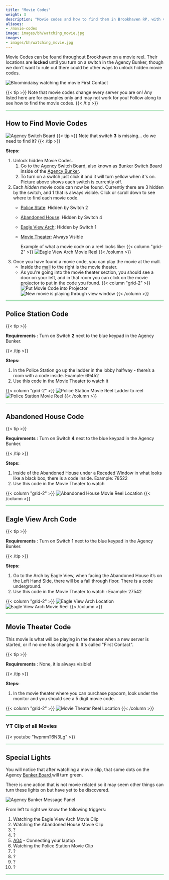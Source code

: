```yaml
---
title: "Movie Codes"
weight: 3
description: "Movie codes and how to find them in Brookhaven RP, with video of the movie. Part of Brookhaven Secrets and Mysteries."
aliases:
- /movie-codes
image: images/bh/watching_movie.jpg
images: 
- images/bh/watching_movie.jpg
---
```


Movie Codes can be found throughout Brookhaven on a movie reel. Their locations are **locked** until you turn on a switch in the Agency Bunker, though we don't want to rule out there could be other ways to unlock hidden movie codes.


![Bloomindaisy watching the movie First Contact](/images/bh/watching_movie.jpg)

{{< tip >}}
Note that movie codes change every server you are on! Any listed here are for examples only and may not work for you! Follow along to see how to find the movie codes.
{{< /tip >}}

<hr style="background-color: #28b44c" size=8>

## How to Find Movie Codes

![Agency Switch Board](/images/bh/agency_switch_board_200.jpg)
{{< tip >}}
Note that switch **3** is missing... do we need to find it?
{{< /tip >}}

**Steps:**

1. Unlock hidden Movie Codes.
    1. Go to the Agency Switch Board, also known as [Bunker Switch Board](../../terminology#bunker-switch-board) inside of the [Agency Bunker](/map/poi/agency-bunker/).
    2. To turn on a switch just click it and it will turn yellow when it's on. Picture above shows each switch is currently off.
1. Each _hidden_ movie code can now be found. Currently there are 3 hidden by the switch, and 1 that is always visible. Click or scroll down to see where to find each movie code.
    - [Police State](#police-station-code): Hidden by Switch 2
    - [Abandoned House](#abandoned-house-code): Hidden by Switch 4
    - [Eagle View Arch](#eagle-view-arch-code): Hidden by Switch 1
    - [Movie Theater](#movie-theater-code): Always Visible

        Example of what a movie code on a reel looks like: 
{{< column "grid-2" >}}
![Eagle View Arch Movie Reel](/images/bh/eagle-view-arch-code-inside.png)
{{< /column >}}
1. Once you have found a movie code, you can play the movie at the mall.
    - Inside the [mall](/map/poi/mall/) to the right is the movie theater.
    - As you're going into the movie theater section, you should see a door on your left, and in that room you can click on the movie projector to put in the code you found.
{{< column "grid-2" >}}
![Put Movie Code into Projector](/images/bh/input_movie_code.jpg)
![New movie is playing through view window](/images/bh/movie_theater.jpg)
{{< /column >}}





<hr style="background-color: #28b44c" size=8>

## Police Station Code

{{< tip >}}

**Requirements** : Turn on Switch **2** next to the blue keypad in the Agency Bunker.

{{< /tip >}}


**Steps:**

1. In the Police Station go up the ladder in the lobby halfway - there’s a room with a code inside. Example: 69452
1. Use this code in the Movie Theater to watch it

{{< column "grid-2" >}}
![Police Station Movie Reel Ladder to reel](/images/bh/movie_police.jpg)
![Police Station Movie Reel](/images/bh/movie_poice_code.jpg)
{{< /column >}}

<hr style="background-color: #28b44c" size=8>

## Abandoned House Code

{{< tip >}}

**Requirements** : Turn on Switch **4** next to the blue keypad in the Agency Bunker.

{{< /tip >}}


**Steps:**

1. Inside of the Abandoned House under a Receded Window in what looks like a black box, there is a code inside. Example: 78522
1. Use this code in the Movie Theater to watch 

{{< column "grid-2" >}}
![Abandoned House Movie Reel Location](/images/bh/movie_abanoned_house_code.jpg)
{{< /column >}}

<hr style="background-color: #28b44c" size=8>

## Eagle View Arch Code

{{< tip >}}

**Requirements** : Turn on Switch **1** next to the blue keypad in the Agency Bunker.

{{< /tip >}}


**Steps:**

1. Go to the Arch by Eagle View, when facing the Abandoned House it’s on the Left Hand Side, there will be a fall through floor. There is a code underground.
1. Use this code in the Movie Theater to watch : Example: 27542

{{< column "grid-2" >}}
![Eagle View Arch Location](/images/bh/movie_arch_location.jpg)
![Eagle View Arch Movie Reel](/images/bh/movie_arch_code.jpg)
{{< /column >}}

<hr style="background-color: #28b44c" size=8>



## Movie Theater Code

This movie is what will be playing in the theater when a new server is started, or if no one has changed it. It's called "First Contact". 

{{< tip >}}

**Requirements** : None, it is always visible!

{{< /tip >}}


**Steps:**

1. In the movie theater where you can purchase popcorn, look under the monitor and you should see a 5 digit movie code.

{{< column "grid-2" >}}
![Movie Theater Reel Location](/images/bh/movie_code.jpg)
{{< /column >}}


<hr style="background-color: #28b44c" size=8>

### YT Clip of all Movies

{{< youtube "IwpmmT6N3Lg" >}}

<hr style="background-color: #28b44c" size=8>

## Special Lights
You will notice that after watching a movie clip, that some dots on the Agency [Bunker Board ](../../terminology#bunker-board)will turn green.

There is one action that is not movie related so it may seem other things can turn these lights on but have yet to be discovered.

![Agency Bunker Message Panel](/images/bh/bunker_message_panel.jpg)

From left to right we know the following triggers:

1. Watching the Eagle View Arch Movie Clip
1. Watching the Abandoned House Movie Clip
1. ?
1. ?
1. [A04](../light_panel#a04) - Connecting your laptop
1. Watching the Police Station Movie Clip
1. ?
1. ?
1. ?
1. ?


<hr style="background-color: #28b44c" size=8>

